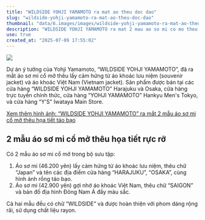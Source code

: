 ```yaml
---
title: "WILDSIDE YOHJI YAMAMOTO ra mat ao theu doc dao"
slug: "wildside-yohji-yamamoto-ra-mat-ao-theu-doc-dao"
thumbnail: "data/6.images/images/wildside-yohji-yamamoto-ra-mat-ao-theu-doc-dao.webp"
description: "WILDSIDE YOHJI YAMAMOTO ra mat 2 mau ao so mi co mo theu lay cam hung tu ao khoac luu niem va ao khoac Viet Nam voi hoa tiet rong, ten dia diem, va chu SAIGON."
use: true
created_at: "2025-07-09 17:55:02"
---
```


![](/images/20250709-02159322-wwdjapan-000-3-view.webp)

Dự án ý tưởng của Yohji Yamamoto, “WILDSIDE YOHJI YAMAMOTO”, đã ra mắt áo sơ mi cổ mở thêu lấy cảm hứng từ áo khoác lưu niệm (souvenir jacket) và áo khoác Việt Nam (Vietnam jacket). Sản phẩm được bán tại các cửa hàng “WILDSIDE YOHJI YAMAMOTO” Harajuku và Osaka, cửa hàng trực tuyến chính thức, cửa hàng “YOHJI YAMAMOTO” Hankyu Men's Tokyo, và cửa hàng “Y'S” Iwataya Main Store.

[Xem thêm hình ảnh: “WILDSIDE YOHJI YAMAMOTO” ra mắt 2 mẫu áo sơ mi cổ mở thêu họa tiết táo bạo](https://www.wwdjapan.com/articles/2159322/gallery/all?utm_source=yahoo_news&utm_medium=referral&utm_campaign=2159322)

## 2 mẫu áo sơ mi cổ mở thêu họa tiết rực rỡ

Có 2 mẫu áo sơ mi cổ mở trong bộ sưu tập:

1.  Áo sơ mi (46.200 yên) lấy cảm hứng từ áo khoác lưu niệm, thêu chữ “Japan” và tên các địa điểm cửa hàng “HARAJUKU”, “OSAKA”, cùng hình ảnh rồng táo bạo.
2.  Áo sơ mi (42.900 yên) gợi nhớ áo khoác Việt Nam, thêu chữ “SAIGON” và bản đồ địa hình Đông Nam Á đầy màu sắc.

Cả hai mẫu đều có chữ “WILDSIDE” và được hoàn thiện với phom dáng rộng rãi, sử dụng chất liệu rayon.